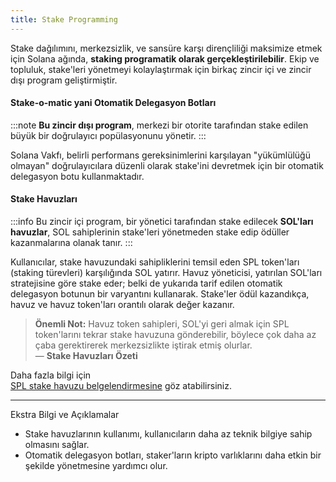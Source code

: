 ```yaml
---
title: Stake Programming
---
```


Stake dağılımını, merkezsizlik, ve sansüre karşı dirençliliği maksimize etmek için Solana ağında, **staking programatik olarak gerçekleştirilebilir**. Ekip ve topluluk, stake'leri yönetmeyi kolaylaştırmak için birkaç zincir içi ve zincir dışı program geliştirmiştir.

#### Stake-o-matic yani Otomatik Delegasyon Botları

:::note
**Bu zincir dışı program**, merkezi bir otorite tarafından stake edilen büyük bir doğrulayıcı popülasyonunu yönetir.
:::

Solana Vakfı, belirli performans gereksinimlerini karşılayan "yükümlülüğü olmayan" doğrulayıcılara düzenli olarak stake'ini devretmek için bir otomatik delegasyon botu kullanmaktadır.

#### Stake Havuzları

:::info
Bu zincir içi program, bir yönetici tarafından stake edilecek **SOL'ları havuzlar**, SOL sahiplerinin stake'leri yönetmeden stake edip ödüller kazanmalarına olanak tanır.
:::

Kullanıcılar, stake havuzundaki sahipliklerini temsil eden SPL token'ları (staking türevleri) karşılığında SOL yatırır. Havuz yöneticisi, yatırılan SOL'ları stratejisine göre stake eder; belki de yukarıda tarif edilen otomatik delegasyon botunun bir varyantını kullanarak. Stake'ler ödül kazandıkça, havuz ve havuz token'ları orantılı olarak değer kazanır. 

> **Önemli Not:** Havuz token sahipleri, SOL'yi geri almak için SPL token'larını tekrar stake havuzuna gönderebilir, böylece çok daha az çaba gerektirerek merkezsizlikte iştirak etmiş olurlar.  
> — **Stake Havuzları Özeti**

Daha fazla bilgi için  
[SPL stake havuzu belgelendirmesine](https://spl.solana.com/stake-pool) göz atabilirsiniz.

---


Ekstra Bilgi ve Açıklamalar

- Stake havuzlarının kullanımı, kullanıcıların daha az teknik bilgiye sahip olmasını sağlar.
- Otomatik delegasyon botları, staker'ların kripto varlıklarını daha etkin bir şekilde yönetmesine yardımcı olur.


